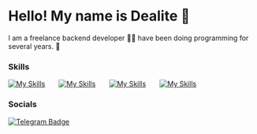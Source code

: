 Hello! My name is Dealite 🍪
========================================================================================================================================

I am a freelance backend developer 👨‍💻 have been doing programming for several years. 🚀
<br/>

### Skills

[![My Skills](https://skillicons.dev/icons?i=html,css)]() &nbsp;&nbsp;&nbsp;&nbsp;&nbsp; [![My Skills](https://skillicons.dev/icons?i=js,py)]() &nbsp;&nbsp;&nbsp;&nbsp;&nbsp; [![My Skills](https://skillicons.dev/icons?i=vue,mysql)]() &nbsp;&nbsp;&nbsp;&nbsp;&nbsp; [![My Skills](https://skillicons.dev/icons?i=discord)]() &nbsp;&nbsp;&nbsp;&nbsp;&nbsp; <br/>

### Socials

<a href="https://t.me/decapuccino">
  <img src="https://img.shields.io/badge/Telegram-blue?style=for-the-badge&logo=telegram&logoColor=white" alt="Telegram Badge"/>
</a>


